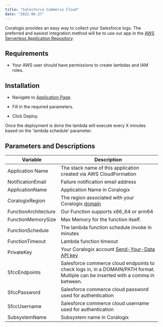 ```yaml
---
title: "Salesforce Commerce Cloud"
date: "2022-06-27"
---
```


Coralogix provides an easy way to collect your Salesforce logs. The preferred and easiest integration method will be to use our app in the [AWS Serverless Application Repository](https://eu-central-1.console.aws.amazon.com/serverlessrepo/home?region=eu-central-1#/available-applications).

## Requirements

- Your AWS user should have permissions to create lambdas and IAM roles.

## Installation

- Navigate to [Application Page](https://eu-central-1.console.aws.amazon.com/lambda/home?region=eu-central-1#/create/app?applicationId=arn:aws:serverlessrepo:eu-central-1:597078901540:applications/Coralogix-sfcc-webdav).

- Fill in the required parameters.

- Click Deploy.

Once the deployment is done the lambda will execute every X minutes based on the 'lambda schedule' parameter.

## Parameters and Descriptions

| Variable | Description |
| --- | --- |
| Application Name | The stack name of this application created via AWS CloudFormation |
| NotificationEmail | Failure notification email address |
| ApplicationName | Application Name in Coralogix |
| CoralogixRegion | The region associated with your Coralogix [domain](https://coralogixstg.wpengine.com/docs/coralogix-domain/) |
| FunctionArchitecture | Our Function supports x86\_64 or arm64 |
| FunctionMemorySize | Max Memory for the function itself. |
| FunctionSchedule | The lambda function schedule invoke in minutes |
| FunctionTimeout | Lambda function timeout |
| PrivateKey | Your Coralogix account [Send-Your-Data API key](https://coralogixstg.wpengine.com/docs/send-your-data-api-key/) |
| SfccEndpoints | Salesforce commerce cloud endpoints to check logs in, in a DOMAIN/PATH format. Multiple can be inserted with a comma in between. |
| SfccPassword | Salesforce commerce cloud password used for authentication |
| SfccUsername | Salesforce commerce cloud username used for authentication |
| SubsystemName | Subsystem name in Coralogix |
